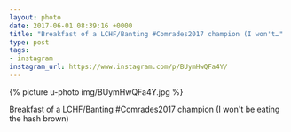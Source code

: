 ```yaml
---
layout: photo
date: 2017-06-01 08:39:16 +0000
title: "Breakfast of a LCHF/Banting #Comrades2017 champion (I won't…"
type: post
tags:
- instagram
instagram_url: https://www.instagram.com/p/BUymHwQFa4Y/
---
```


{% picture u-photo img/BUymHwQFa4Y.jpg %}

Breakfast of a LCHF/Banting #Comrades2017 champion (I won't be eating the hash brown)
